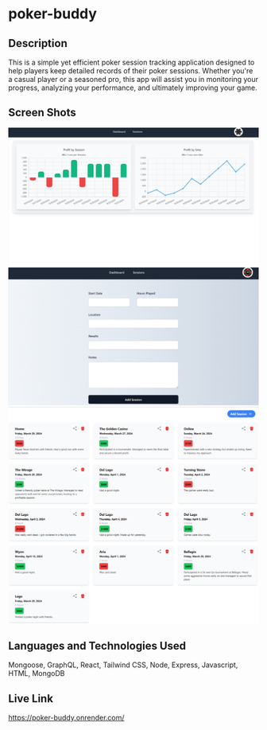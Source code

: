 # poker-buddy

## Description

This is a simple yet efficient poker session tracking application designed to help players keep detailed records of their poker sessions. Whether you're a casual player or a seasoned pro, this app will assist you in monitoring your progress, analyzing your performance, and ultimately improving your game.

## Screen Shots

![alt text](Poker-Buddy-charts.png)
![alt text](Poker-Buddy-session.png)
![alt text](Poker-Buddy_updated_sessions.png)


## Languages and Technologies Used

Mongoose, GraphQL, React, Tailwind CSS, Node, Express, Javascript, HTML, MongoDB

## Live Link

https://poker-buddy.onrender.com/

